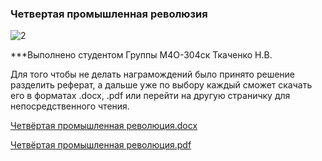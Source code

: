 ### Четвертая промышленная революзия 

![2](https://user-images.githubusercontent.com/76738799/103290309-50bac080-49fa-11eb-997b-138d83663035.png)

***Выполнено студентом Группы М4О-304ск Ткаченко Н.В.

Для того чтобы не делать награмождений было принято решение разделить реферат, а дальше уже по выбору каждый сможет скачать его в форматах .docx, .pdf или перейти на другую страничку для непосредственного чтения.

[Четвёртая промышленная революция.docx](https://github.com/slehernaf/4-industry/files/5751003/default.docx)

[Четвёртая промышленная революция.pdf](https://github.com/slehernaf/4-industry/files/5751157/default.pdf)





